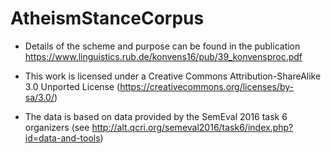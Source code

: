# AtheismStanceCorpus

- Details of the scheme and purpose can be found in the publication https://www.linguistics.rub.de/konvens16/pub/39_konvensproc.pdf

- This work is licensed under a Creative Commons Attribution-ShareAlike 3.0 Unported License (https://creativecommons.org/licenses/by-sa/3.0/)

- The data is based on data provided by the SemEval 2016 task 6 organizers (see http://alt.qcri.org/semeval2016/task6/index.php?id=data-and-tools)
